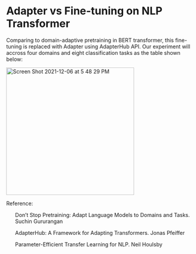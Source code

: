 # Adapter vs Fine-tuning on NLP Transformer
<p>Comparing to domain-adaptive pretraining in BERT transformer, this fine-tuning is replaced with Adapter using AdapterHub API. Our experiment will accross four domains and eight classification tasks as the table shown below:</p>
<img width="342" alt="Screen Shot 2021-12-06 at 5 48 29 PM" src="https://user-images.githubusercontent.com/32077985/144969779-48eef733-d9e1-4be5-bc9c-62e0f4bde332.png">

<p>Reference:</p>
<ol>Don’t Stop Pretraining: Adapt Language Models to Domains and Tasks. Suchin Gururangan</ol>
<ol>AdapterHub: A Framework for Adapting Transformers. Jonas Pfeiffer</ol>
<ol>Parameter-Efficient Transfer Learning for NLP. Neil Houlsby</ol>
